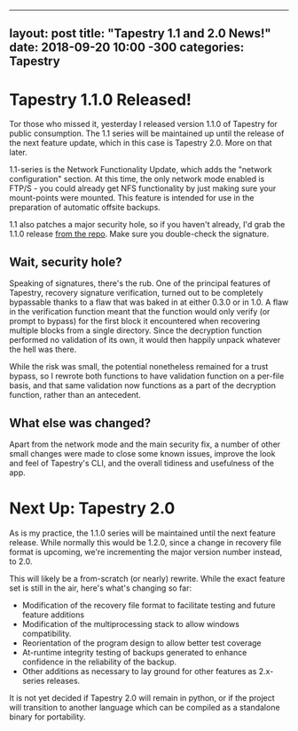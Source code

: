 ----
layout: post
title: "Tapestry 1.1 and 2.0 News!"
date: 2018-09-20 10:00 -300
categories: Tapestry
---

# Tapestry 1.1.0 Released!
Tor those who missed it, yesterday I released version 1.1.0 of Tapestry for public consumption. The 1.1 series will be maintained up until the release of the next feature update, which in this case is Tapestry 2.0. More on that later.

1.1-series is the Network Functionality Update, which adds the "network configuration" section. At this time, the only network mode enabled is FTP/S - you could already get NFS functionality by just making sure your mount-points were mounted. This feature is intended for use in the preparation of automatic offsite backups.

1.1 also patches a major security hole, so if you haven't already, I'd grab the 1.1.0 release [from the repo](https://github.com/ZAdamMac/Tapestry). Make sure you double-check the signature.

## Wait, security hole?
Speaking of signatures, there's the rub. One of the principal features of Tapestry, recovery signature verification, turned out to be completely bypassable thanks to a flaw that was baked in at either 0.3.0 or in 1.0. A flaw in the verification function meant that the function would only verify (or prompt to bypass) for the first block it encountered when recovering multiple blocks from a single directory. Since the decryption function performed no validation of its own, it would then happily unpack whatever the hell was there.

While the risk was small, the potential nonetheless remained for a trust bypass, so I rewrote both functions to have validation function on a per-file basis, and that same validation now functions as a part of the decryption function, rather than an antecedent.

## What else was changed?
Apart from the network mode and the main security fix, a number of other small changes were made to close some known issues, improve the look and feel of Tapestry's CLI, and the overall tidiness and usefulness of the app.

# Next Up: Tapestry 2.0
As is my practice, the 1.1.0 series will be maintained until the next feature release. While normally this would be 1.2.0, since a change in recovery file format is upcoming, we're incrementing the major version number instead, to 2.0.

This will likely be a from-scratch (or nearly) rewrite. While the exact feature set is still in the air, here's what's changing so far:
- Modification of the recovery file format to facilitate testing and future feature additions
- Modification of the multiprocessing stack to allow windows compatibility.
- Reorientation of the program design to allow better test coverage
- At-runtime integrity testing of backups generated to enhance confidence in the reliability of the backup.
- Other additions as necessary to lay ground for other features as 2.x-series releases.

It is not yet decided if Tapestry 2.0 will remain in python, or if the project will transition to another language which can be compiled as a standalone binary for portability.
